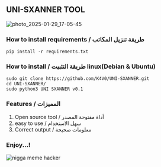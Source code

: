 ## UNI-SXANNER TOOL

![photo_2025-01-29_17-05-45](https://github.com/user-attachments/assets/ffd86dd8-21d4-4be2-b7f8-29132b357a13)

### How to install requirements / طريقة تنزيل المكاتب


```
pip install -r requirements.txt
```

### How to install / طريقة التثبيت  linux(Debian & Ubuntu)
```
sudo git clone https://github.com/K4V0/UNI-SXANNER.git
cd UNI-SXANNER/
sudo python3 UNI SXANNER v0.1
```

### Features / المميزات
1. Open source tool / أداة مفتوحة المصدر
2. easy to use / سهل الاستخدام
3. Correct output / معلومات صحيحة








 
 ### Enjoy...!



  
  
  ![nigga meme hacker](https://github.com/user-attachments/assets/2c72138d-62b8-4e7b-bc29-6dff09f43e6c)
